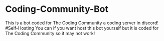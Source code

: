 # Coding-Community-Bot
This is a bot coded for The Coding Community a coding server in discord!
#Self-Hosting
You can if you want host this bot yourself but it is coded for The Coding Community so it may not work!
